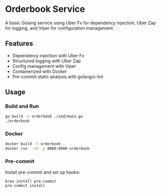 # Orderbook Service

A basic Golang service using Uber Fx for dependency injection, Uber Zap for logging, and Viper for configuration management.

## Features

- Dependency injection with Uber Fx
- Structured logging with Uber Zap
- Config management with Viper
- Containerized with Docker
- Pre-commit static analysis with golangci-lint

## Usage

### Build and Run

```bash
go build -o orderbook ./cmd/main.go
./orderbook
```

### Docker

```bash
docker build -t orderbook .
docker run --rm -p 8000:8000 orderbook
```

### Pre-commit

Install pre-commit and set up hooks:

```bash
brew install pre-commit
pre-commit install
```
